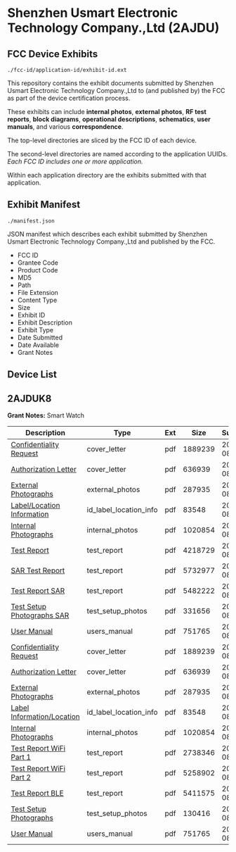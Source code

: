 # Shenzhen Usmart Electronic Technology Company.,Ltd (2AJDU)
## FCC Device Exhibits

```
./fcc-id/application-id/exhibit-id.ext
```

This repository contains the exhibit documents submitted by Shenzhen Usmart Electronic Technology Company.,Ltd to (and published by) the FCC as part of the device certification process.

These exhibits can include **internal photos**, **external photos**, **RF test reports**, **block diagrams**, **operational descriptions**, **schematics**, **user manuals**, and various **correspondence**.

The top-level directories are sliced by the FCC ID of each device.

The second-level directories are named according to the application UUIDs. *Each FCC ID includes one or more application.*

Within each application directory are the exhibits submitted with that application. 

## Exhibit Manifest

```
./manifest.json
```

JSON manifest which describes each exhibit submitted by Shenzhen Usmart Electronic Technology Company.,Ltd and published by the FCC.

- FCC ID
- Grantee Code
- Product Code
- MD5
- Path
- File Extension
- Content Type
- Size
- Exhibit ID
- Exhibit Description
- Exhibit Type
- Date Submitted
- Date Available
- Grant Notes

## Device List
## 2AJDUK8
**Grant Notes:** Smart Watch

| Description | Type | Ext | Size | Submitted | Available |
| ----------- | ---- | --- | ---- | --------- | --------- |
| [Confidentiality Request](2AJDUK8/de0220bc624baa54590f54a5a28a078c/3110164.pdf) | cover_letter | pdf | 1889239 | 2016-08-24 | 2016-08-24 |
| [Authorization Letter](2AJDUK8/de0220bc624baa54590f54a5a28a078c/3110165.pdf) | cover_letter | pdf | 636939 | 2016-08-24 | 2016-08-24 |
| [External Photographs](2AJDUK8/de0220bc624baa54590f54a5a28a078c/3110167.pdf) | external_photos | pdf | 287935 | 2016-08-24 | 2016-08-24 |
| [Label/Location Information](2AJDUK8/de0220bc624baa54590f54a5a28a078c/3110175.pdf) | id_label_location_info | pdf | 83548 | 2016-08-24 | 2016-08-24 |
| [Internal Photographs](2AJDUK8/de0220bc624baa54590f54a5a28a078c/3110166.pdf) | internal_photos | pdf | 1020854 | 2016-08-24 | 2016-08-24 |
| [Test Report](2AJDUK8/de0220bc624baa54590f54a5a28a078c/3110250.pdf) | test_report | pdf | 4218729 | 2016-08-24 | 2016-08-24 |
| [SAR Test Report](2AJDUK8/de0220bc624baa54590f54a5a28a078c/3110251.pdf) | test_report | pdf | 5732977 | 2016-08-24 | 2016-08-24 |
| [Test Report SAR](2AJDUK8/de0220bc624baa54590f54a5a28a078c/3110257.pdf) | test_report | pdf | 5482222 | 2016-08-24 | 2016-08-24 |
| [Test Setup Photographs SAR](2AJDUK8/de0220bc624baa54590f54a5a28a078c/3110249.pdf) | test_setup_photos | pdf | 331656 | 2016-08-24 | 2016-08-24 |
| [User Manual](2AJDUK8/de0220bc624baa54590f54a5a28a078c/3110168.pdf) | users_manual | pdf | 751765 | 2016-08-24 | 2016-08-24 |
| [Confidentiality Request](2AJDUK8/baef9efe9f87045abec34e217b7b5a8c/3110164.pdf) | cover_letter | pdf | 1889239 | 2016-08-24 | 2016-08-24 |
| [Authorization Letter](2AJDUK8/baef9efe9f87045abec34e217b7b5a8c/3110165.pdf) | cover_letter | pdf | 636939 | 2016-08-24 | 2016-08-24 |
| [External Photographs](2AJDUK8/baef9efe9f87045abec34e217b7b5a8c/3110167.pdf) | external_photos | pdf | 287935 | 2016-08-24 | 2016-08-24 |
| [Label Information/Location](2AJDUK8/baef9efe9f87045abec34e217b7b5a8c/3110175.pdf) | id_label_location_info | pdf | 83548 | 2016-08-24 | 2016-08-24 |
| [Internal Photographs](2AJDUK8/baef9efe9f87045abec34e217b7b5a8c/3110166.pdf) | internal_photos | pdf | 1020854 | 2016-08-24 | 2016-08-24 |
| [Test Report WiFi Part 1](2AJDUK8/baef9efe9f87045abec34e217b7b5a8c/3110170.pdf) | test_report | pdf | 2738346 | 2016-08-24 | 2016-08-24 |
| [Test Report WiFi Part 2](2AJDUK8/baef9efe9f87045abec34e217b7b5a8c/3110171.pdf) | test_report | pdf | 5258902 | 2016-08-24 | 2016-08-24 |
| [Test Report BLE](2AJDUK8/baef9efe9f87045abec34e217b7b5a8c/3110176.pdf) | test_report | pdf | 5411575 | 2016-08-24 | 2016-08-24 |
| [Test Setup Photographs](2AJDUK8/baef9efe9f87045abec34e217b7b5a8c/3110169.pdf) | test_setup_photos | pdf | 130416 | 2016-08-24 | 2016-08-24 |
| [User Manual](2AJDUK8/baef9efe9f87045abec34e217b7b5a8c/3110168.pdf) | users_manual | pdf | 751765 | 2016-08-24 | 2016-08-24 |
